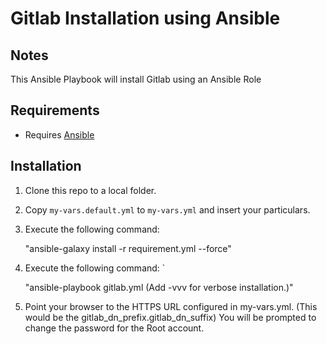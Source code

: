 # Gitlab Installation using Ansible

##  Notes

This Ansible Playbook will install Gitlab  using an Ansible Role

## Requirements

* Requires [Ansible](http://docs.ansible.com/ansible/intro_installation.html)

## Installation

1. Clone this repo to a local folder.

2. Copy `my-vars.default.yml` to `my-vars.yml` and insert your particulars.

3. Execute the following command:

	"ansible-galaxy install -r requirement.yml --force"

4. Execute the following command: `

	"ansible-playbook gitlab.yml (Add -vvv for verbose installation.)"

5. Point your browser to the HTTPS URL configured in my-vars.yml. (This would be the gitlab_dn_prefix.gitlab_dn_suffix) You will be prompted to change the password for the Root account.

